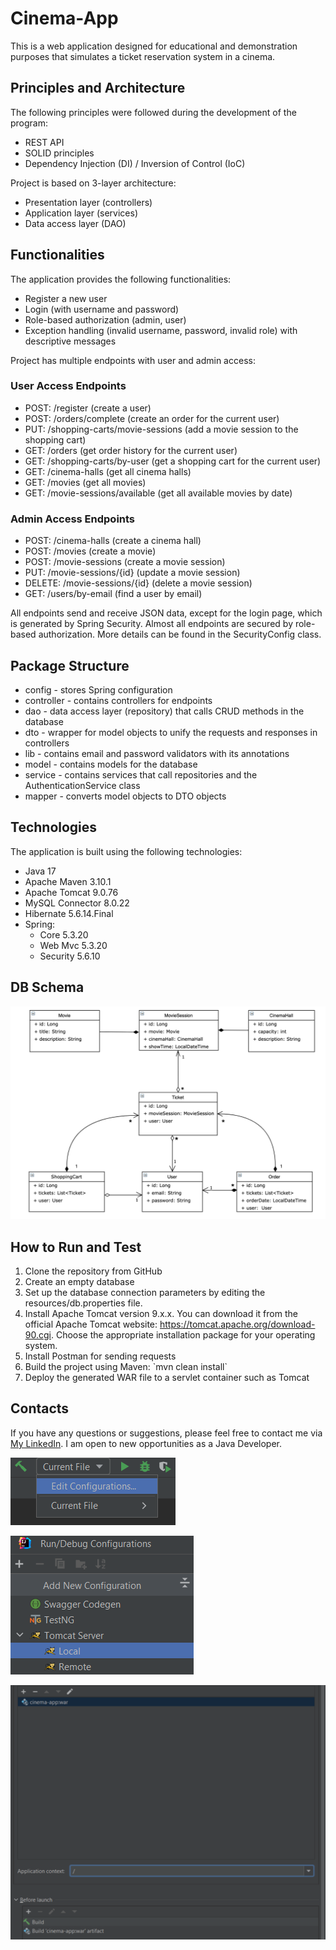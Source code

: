 # Cinema-App

This is a web application designed for educational and demonstration purposes that simulates a ticket reservation system in a cinema.

## Principles and Architecture

The following principles were followed during the development of the program:

- REST API
- SOLID principles
- Dependency Injection (DI) / Inversion of Control (IoC)

Project is based on 3-layer architecture:

- Presentation layer (controllers)
- Application layer (services)
- Data access layer (DAO)

## Functionalities

The application provides the following functionalities:

- Register a new user
- Login (with username and password)
- Role-based authorization (admin, user)
- Exception handling (invalid username, password, invalid role) with descriptive messages

Project has multiple endpoints with user and admin access:

### User Access Endpoints

- POST: /register (create a user)
- POST: /orders/complete (create an order for the current user)
- PUT: /shopping-carts/movie-sessions (add a movie session to the shopping cart)
- GET: /orders (get order history for the current user)
- GET: /shopping-carts/by-user (get a shopping cart for the current user)
- GET: /cinema-halls (get all cinema halls)
- GET: /movies (get all movies)
- GET: /movie-sessions/available (get all available movies by date)

### Admin Access Endpoints

- POST: /cinema-halls (create a cinema hall)
- POST: /movies (create a movie)
- POST: /movie-sessions (create a movie session)
- PUT: /movie-sessions/{id} (update a movie session)
- DELETE: /movie-sessions/{id} (delete a movie session)
- GET: /users/by-email (find a user by email)

All endpoints send and receive JSON data, except for the login page, which is generated by Spring Security. Almost all endpoints are secured by role-based authorization. More details can be found in the SecurityConfig class.

## Package Structure

- config - stores Spring configuration
- controller - contains controllers for endpoints
- dao - data access layer (repository) that calls CRUD methods in the database
- dto - wrapper for model objects to unify the requests and responses in controllers
- lib - contains email and password validators with its annotations
- model - contains models for the database
- service - contains services that call repositories and the AuthenticationService class
- mapper - converts model objects to DTO objects

## Technologies

The application is built using the following technologies:

- Java 17
- Apache Maven 3.10.1
- Apache Tomcat 9.0.76
- MySQL Connector 8.0.22
- Hibernate 5.6.14.Final
- Spring:
    - Core 5.3.20
    - Web Mvc 5.3.20
    - Security 5.6.10

## DB Schema

![Screenshot](assets/Schema_Cinema.png)

## How to Run and Test

1. Clone the repository from GitHub
2. Create an empty database
3. Set up the database connection parameters by editing the resources/db.properties file.
4. Install Apache Tomcat version 9.x.x. You can download it from the official Apache Tomcat website: https://tomcat.apache.org/download-90.cgi. Choose the appropriate installation package for your operating system.
5. Install Postman for sending requests
6. Build the project using Maven: \`mvn clean install\`
7. Deploy the generated WAR file to a servlet container such as Tomcat


## Contacts

If you have any questions or suggestions, please feel free to contact me via [My LinkedIn](https://www.linkedin.com/in/anastasiia-variichuk/). I am open to new opportunities as a Java Developer.


![Screenshot](assets/img1.png)


![Screenshot](assets/img2.png)


![Screenshot](assets/img3.png)
